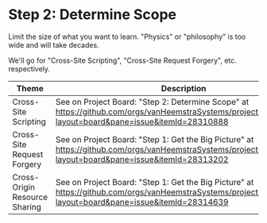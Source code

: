 # Step 2: Determine Scope

Limit the size of what you want to learn. "Physics" or "philosophy" is too wide and will take decades.

We'll go for "Cross-Site Scripting", "Cross-Site Request Forgery", etc. respectively.

| Theme | Description |
| --- | --- |
| Cross-Site Scripting | See on Project Board: "Step 2: Determine Scope" at https://github.com/orgs/vanHeemstraSystems/projects/28/views/1?layout=board&pane=issue&itemId=28310888 |
| Cross-Site Request Forgery | See on Project Board: "Step 1: Get the Big Picture" at https://github.com/orgs/vanHeemstraSystems/projects/29/views/1?layout=board&pane=issue&itemId=28313202 |
| Cross-Origin Resource Sharing | See on Project Board: "Step 1: Get the Big Picture" at https://github.com/orgs/vanHeemstraSystems/projects/30/views/1?layout=board&pane=issue&itemId=28314639 |
